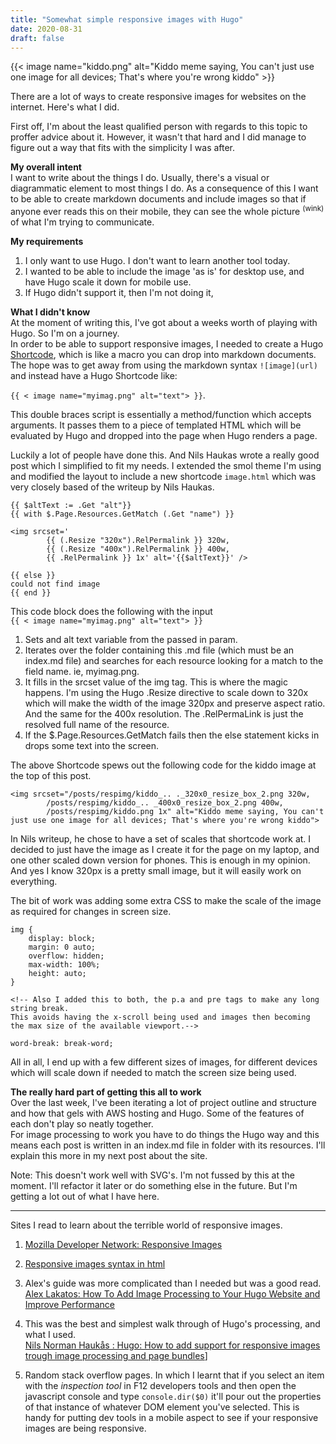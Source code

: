 ```yaml
---
title: "Somewhat simple responsive images with Hugo"
date: 2020-08-31
draft: false
---
```

{{< image name="kiddo.png" alt="Kiddo meme saying, You can't just use one image for all devices; That's where you're wrong kiddo" >}}

There are a lot of ways to create responsive images for websites on the internet. Here's what I did.

First off, I'm about the least qualified person with regards to this topic to proffer advice about it. However, it wasn't that hard and I did manage to figure out a way that fits with the simplicity I was after.

**My overall intent**  
I want to write about the things I do. Usually, there's a visual or diagrammatic element to most things I do. As a consequence of this I want to be able to create markdown documents and include images so that if anyone ever reads this on their mobile, they can see the whole picture <sup>(wink)</sup> of what I'm trying to communicate.

**My requirements** 
1. I only want to use Hugo. I don't want to learn another tool today. 
2. I wanted to be able to include the image 'as is' for desktop use, and have Hugo scale it down for mobile use.
3. If Hugo didn't support it, then I'm not doing it, 

**What I didn't know**  
At the moment of writing this, I've got about a weeks worth of playing with Hugo. So I'm on a journey.   
In order to be able to support responsive images, I needed to create a Hugo [Shortcode](https://gohugo.io/content-management/shortcodes/), which is like a macro you can drop into markdown documents. The hope was to get away from using the markdown syntax ```![image](url)``` and instead have a Hugo Shortcode like:  

 ```{{ < image name="myimag.png" alt="text"> }}```.  

This double braces script is essentially a method/function which accepts arguments. It passes them to a piece of templated HTML which will be evaluated by Hugo and dropped into the page when Hugo renders a page.

Luckily a lot of people have done this. And Nils Haukas wrote a really good post which I simplified to fit my needs.
I extended the smol theme I'm using and modified the layout to include a new shortcode ```image.html``` which was very closely based of the writeup by Nils Haukas.

```
{{ $altText := .Get "alt"}}
{{ with $.Page.Resources.GetMatch (.Get "name") }}

<img srcset='
        {{ (.Resize "320x").RelPermalink }} 320w,
        {{ (.Resize "400x").RelPermalink }} 400w,     
        {{ .RelPermalink }} 1x' alt='{{$altText}}' />

{{ else }}
could not find image
{{ end }}
```

This code block does the following with the input   
```{{ < image name="myimag.png" alt="text"> }}```
1. Sets and alt text variable from the passed in param. 
2. Iterates over the folder containing this .md file (which must be an index.md file) and searches for each resource looking for a match to the field name. ie, myimag.png.
3. It fills in the srcset value of the img tag. This is where the magic happens. I'm using the Hugo .Resize directive to scale down to 320x which will make the width of the image 320px and preserve aspect ratio. And the same for the 400x resolution. The .RelPermaLink is just the resolved full name of the resource. 
4. If the $.Page.Resources.GetMatch fails then the else statement kicks in drops some text into the screen. 

The above Shortcode spews out the following code for the kiddo image at the top of this post. 

```
<img srcset="/posts/respimg/kiddo_.. ._320x0_resize_box_2.png 320w,  
        /posts/respimg/kiddo_.. _400x0_resize_box_2.png 400w,     
        /posts/respimg/kiddo.png 1x" alt="Kiddo meme saying, You can't just use one image for all devices; That's where you're wrong kiddo">
```

In Nils writeup, he chose to have a set of scales that shortcode work at. I decided to just have the image as I create it for the page on my laptop, and one other scaled down version for phones. This is enough in my opinion. And yes I know 320px is a pretty small image, but it will easily work on everything.

The bit of work was adding some extra CSS to make the scale of the image as required for changes in screen size.

```
img {
	display: block;
	margin: 0 auto;
	overflow: hidden;
	max-width: 100%;
	height: auto;
}

<!-- Also I added this to both, the p.a and pre tags to make any long string break. 
This avoids having the x-scroll being used and images then becoming the max size of the available viewport.-->

word-break: break-word;

```


All in all, I end up with a few different sizes of images, for different devices which will scale down if needed to match the screen size being used.


**The really hard part of getting this all to work**  
Over the last week, I've been iterating a lot of project outline and structure and how that gels with AWS hosting and Hugo. Some of the features of each don't play so neatly together.   
For image processing to work you have to do things the Hugo way and this means each post is written in an index.md file in folder with its resources. I'll explain this more in my next post about the site.

Note: This doesn't work well with SVG's. I'm not fussed by this at the moment. I'll refactor it later or do something else in the future. But I'm getting a lot out of what I have here.

---
Sites I read to learn about the terrible world of responsive images.

1. [Mozilla Developer Network: Responsive Images](https://developer.mozilla.org/en-US/docs/Learn/HTML/Multimedia_and_embedding/Responsive_images)
2. [Responsive images syntax in html](https://css-tricks.com/a-guide-to-the-responsive-images-syntax-in-html/#using-srcset)  
3. Alex's guide was more complicated than I needed but was a good read.   
[Alex Lakatos: How To Add Image Processing to Your Hugo Website and Improve Performance](https://alexlakatos.com/web/2020/07/17/hugo-image-processing/)  
4. This was the best and simplest walk through of Hugo's processing, and what I used.  
[Nils Norman Haukås : Hugo: How to add support for responsive images trough image processing and page bundles](https://nilsnh.no/2018/06/10/hugo-how-to-add-support-for-responsive-images-trough-image-processing-and-page-bundles-3/)]

5. Random stack overflow pages. In which I learnt that if you select an item with the *inspection tool* in F12 developers tools and then open the javascript console and type ```console.dir($0)``` it'll pour out the properties of that instance of whatever DOM element you've selected. This is handy for putting dev tools in a mobile aspect to see if your responsive images are being responsive.
